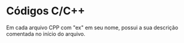 # Códigos C/C++
Em cada arquivo CPP com "ex" em seu nome, possui a sua descrição comentada no início do arquivo.
